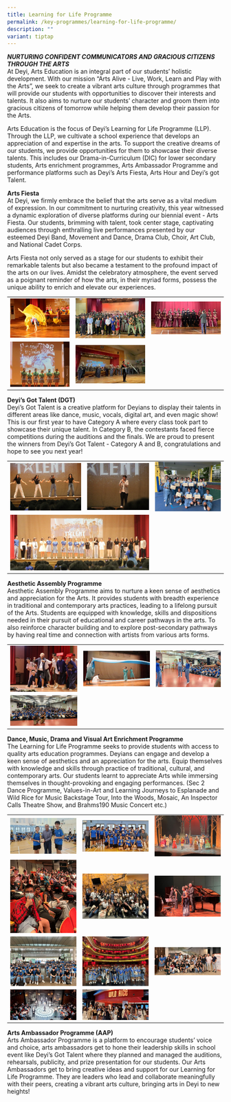 ```yaml
---
title: Learning for Life Programme
permalink: /key-programmes/learning-for-life-programme/
description: ""
variant: tiptap
---
```

<p><strong><em>NURTURING CONFIDENT COMMUNICATORS AND GRACIOUS CITIZENS THROUGH THE ARTS</em></strong> 
<br>At Deyi, Arts Education is an integral part of our students’ holistic
development. With our mission “Arts Alive - Live, Work, Learn and Play
with the Arts”, we seek to create a vibrant arts culture through programmes
that will provide our students with opportunities to discover their interests
and talents. It also aims to nurture our students’ character and groom
them into gracious citizens of tomorrow while helping them develop their
passion for the Arts.</p>
<p>Arts Education is the focus of Deyi’s Learning for Life Programme (LLP).
Through the LLP, we cultivate a school experience that develops an appreciation
of and expertise in the arts. To support the creative dreams of our students,
we provide opportunities for them to showcase their diverse talents. This
includes our Drama-in-Curriculum (DIC) for lower secondary students, Arts
enrichment programmes, Arts Ambassador Programme and performance platforms
such as Deyi’s Arts Fiesta, Arts Hour and Deyi’s got Talent.</p>
<p><strong>Arts Fiesta</strong> 
<br>At Deyi, we firmly embrace the belief that the arts serve as a vital medium
of expression. In our commitment to nurturing creativity, this year witnessed
a dynamic exploration of diverse platforms during our biennial event -
Arts Fiesta. Our students, brimming with talent, took center stage, captivating
audiences through enthralling live performances presented by our esteemed
Deyi Band, Movement and Dance, Drama Club, Choir, Art Club, and National
Cadet Corps.</p>
<p>Arts Fiesta not only served as a stage for our students to exhibit their
remarkable talents but also became a testament to the profound impact of
the arts on our lives. Amidst the celebratory atmosphere, the event served
as a poignant reminder of how the arts, in their myriad forms, possess
the unique ability to enrich and elevate our experiences.</p>
<table>
<tbody>
<tr>
<td rowspan="1" colspan="1">
<div class="isomer-image-wrapper">
<img style="width: 100%" height="auto" width="100%" alt="" src="/images/Key Program/LLP/2024_LLP_pic_1a.png">
</div>
</td>
<td rowspan="1" colspan="1">
<div class="isomer-image-wrapper">
<img style="width: 100%" height="auto" width="100%" alt="" src="/images/Key Program/LLP/2024_LLP_pic_1b.png">
</div>
</td>
<td rowspan="1" colspan="1">
<div class="isomer-image-wrapper">
<img style="width: 100%" height="auto" width="100%" alt="" src="/images/Key Program/LLP/2024_LLP_pic_1c.png">
</div>
</td>
</tr>
<tr>
<td rowspan="1" colspan="1">
<div class="isomer-image-wrapper">
<img style="width: 100%" height="auto" width="100%" alt="" src="/images/Key Program/LLP/2024_LLP_pic_1d.png">
</div>
</td>
<td rowspan="1" colspan="1">
<div class="isomer-image-wrapper">
<img style="width: 100%" height="auto" width="100%" alt="" src="/images/Key Program/LLP/2024_LLP_pic_1e.png">
</div>
</td>
<td rowspan="1" colspan="1">
<p></p>
</td>
</tr>
</tbody>
</table>
<p><strong>Deyi’s Got Talent (DGT)</strong> 
<br>Deyi’s Got Talent is a creative platform for Deyians to display their
talents in different areas like dance, music, vocals, digital art, and
even magic show! This is our first year to have Category A where every
class took part to showcase their unique talent. In Category B, the contestants
faced fierce competitions during the auditions and the finals. We are proud
to present the winners from Deyi’s Got Talent - Category A and B, congratulations
and hope to see you next year!</p>
<table>
<tbody>
<tr>
<td rowspan="1" colspan="1">
<div class="isomer-image-wrapper">
<img style="width: 100%" height="auto" width="100%" alt="" src="/images/Key Program/LLP/2024_LLP_pic_2a.png">
</div>
</td>
<td rowspan="1" colspan="1">
<div class="isomer-image-wrapper">
<img style="width: 100%" height="auto" width="100%" alt="" src="/images/Key Program/LLP/2024_LLP_pic_2b.png">
</div>
</td>
<td rowspan="1" colspan="1">
<div class="isomer-image-wrapper">
<img style="width: 100%" height="auto" width="100%" alt="" src="/images/Key Program/LLP/2024_LLP_pic_2c.png">
</div>
</td>
</tr>
<tr>
<td rowspan="1" colspan="2">
<div class="isomer-image-wrapper">
<img style="width: 100%" height="auto" width="100%" alt="" src="/images/Key Program/LLP/2024_LLP_pic_2d.png">
</div>
</td>
<td rowspan="1" colspan="1">
<p></p>
</td>
</tr>
</tbody>
</table>
<p><strong>Aesthetic Assembly Programme</strong>&nbsp;
<br>Aesthetic Assembly Programme aims to nurture a keen sense of aesthetics
and appreciation for the Arts. It provides students with breadth experience
in traditional and contemporary arts practices, leading to a lifelong pursuit
of the Arts. Students are equipped with knowledge, skills and dispositions
needed in their pursuit of educational and career pathways in the arts.
To also reinforce character building and to explore post-secondary pathways
by having real time and connection with artists from various arts forms.</p>
<table>
<tbody>
<tr>
<td rowspan="1" colspan="1">
<div class="isomer-image-wrapper">
<img style="width: 100%" height="auto" width="100%" alt="" src="/images/Key Program/LLP/2024_LLP_pic_3a.png">
</div>
</td>
<td rowspan="1" colspan="1">
<div class="isomer-image-wrapper">
<img style="width: 100%" height="auto" width="100%" alt="" src="/images/Key Program/LLP/2024_LLP_pic_3b.png">
</div>
</td>
<td rowspan="1" colspan="1">
<div class="isomer-image-wrapper">
<img style="width: 100%" height="auto" width="100%" alt="" src="/images/Key Program/LLP/2024_LLP_pic_3c.png">
</div>
</td>
</tr>
<tr>
<td rowspan="1" colspan="1">
<div class="isomer-image-wrapper">
<img style="width: 100%" height="auto" width="100%" alt="" src="/images/Key Program/LLP/2024_LLP_pic_3d.png">
</div>
</td>
<td rowspan="1" colspan="1">
<p></p>
</td>
<td rowspan="1" colspan="1">
<p></p>
</td>
</tr>
</tbody>
</table>
<p><strong>Dance, Music, Drama and Visual Art Enrichment Programme</strong>&nbsp;
<br>The Learning for Life Programme seeks to provide students with access
to quality arts education programmes. Deyians can engage and develop a
keen sense of aesthetics and an appreciation for the arts. Equip themselves
with knowledge and skills through practice of traditional, cultural, and
contemporary arts. Our students learnt to appreciate Arts while immersing
themselves in thought-provoking and engaging performances. (Sec 2 Dance
Programme, Values-in-Art and Learning Journeys to Esplanade and Wild Rice
for Music Backstage Tour, Into the Woods, Mosaic, An Inspector Calls Theatre
Show, and Brahms190 Music Concert etc.)</p>
<table>
<tbody>
<tr>
<td rowspan="1" colspan="1">
<div class="isomer-image-wrapper">
<img style="width: 100%" height="auto" width="100%" alt="" src="/images/Key Program/LLP/2024_LLP_pic_4a.png">
</div>
</td>
<td rowspan="1" colspan="1">
<div class="isomer-image-wrapper">
<img style="width: 100%" height="auto" width="100%" alt="" src="/images/Key Program/LLP/2024_LLP_pic_4b.png">
</div>
</td>
<td rowspan="1" colspan="1">
<div class="isomer-image-wrapper">
<img style="width: 100%" height="auto" width="100%" alt="" src="/images/Key Program/LLP/2024_LLP_pic_4c.png">
</div>
</td>
</tr>
<tr>
<td rowspan="1" colspan="1">
<div class="isomer-image-wrapper">
<img style="width: 100%" height="auto" width="100%" alt="" src="/images/Key Program/LLP/2024_LLP_pic_4d.png">
</div>
</td>
<td rowspan="1" colspan="1">
<div class="isomer-image-wrapper">
<img style="width: 100%" height="auto" width="100%" alt="" src="/images/Key Program/LLP/2024_LLP_pic_4e.png">
</div>
</td>
<td rowspan="1" colspan="1">
<div class="isomer-image-wrapper">
<img style="width: 100%" height="auto" width="100%" alt="" src="/images/Key Program/LLP/2024_LLP_pic_4f.png">
</div>
</td>
</tr>
<tr>
<td rowspan="1" colspan="1">
<div class="isomer-image-wrapper">
<img style="width: 100%" height="auto" width="100%" alt="" src="/images/Key Program/LLP/2024_LLP_pic_4g.png">
</div>
</td>
<td rowspan="1" colspan="1">
<div class="isomer-image-wrapper">
<img style="width: 100%" height="auto" width="100%" alt="" src="/images/Key Program/LLP/2024_LLP_pic_4h.png">
</div>
</td>
<td rowspan="1" colspan="1">
<div class="isomer-image-wrapper">
<img style="width: 100%" height="auto" width="100%" alt="" src="/images/Key Program/LLP/2024_LLP_pic_4i.png">
</div>
</td>
</tr>
<tr>
<td rowspan="1" colspan="1">
<div class="isomer-image-wrapper">
<img style="width: 100%" height="auto" width="100%" alt="" src="/images/Key Program/LLP/2024_LLP_pic_4j.png">
</div>
</td>
<td rowspan="1" colspan="1">
<div class="isomer-image-wrapper">
<img style="width: 100%" height="auto" width="100%" alt="" src="/images/Key Program/LLP/2024_LLP_pic_4k.png">
</div>
</td>
<td rowspan="1" colspan="1">
<p></p>
</td>
</tr>
</tbody>
</table>
<p><strong>Arts Ambassador Programme (AAP)</strong>&nbsp;
<br>Arts Ambassador Programme is a platform to encourage students’ voice and
choice, arts ambassadors get to hone their leadership skills in school
event like Deyi’s Got Talent where they planned and managed the auditions,
rehearsals, publicity, and prize presentation for our students. Our Arts
Ambassadors get to bring creative ideas and support for our Learning for
Life Programme. They are leaders who lead and collaborate meaningfully
with their peers, creating a vibrant arts culture, bringing arts in Deyi
to new heights!</p>